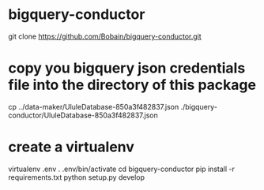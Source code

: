 # bigquery-conductor


git clone https://github.com/Bobain/bigquery-conductor.git

# copy you bigquery json credentials file into the directory of this package

cp ../data-maker/UluleDatabase-850a3f482837.json ./bigquery-conductor/UluleDatabase-850a3f482837.json

# create a virtualenv

virtualenv .env
. .env/bin/activate
cd bigquery-conductor
pip install -r requirements.txt
python setup.py develop

